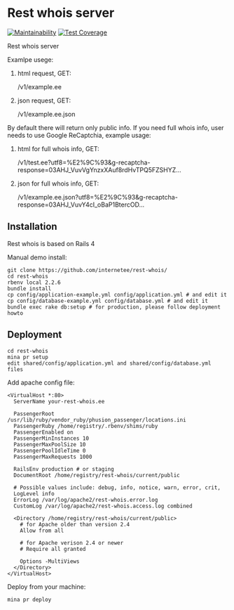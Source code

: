 Rest whois server
=================

[![Maintainability](https://api.codeclimate.com/v1/badges/0bda260781bb26c6a737/maintainability)](https://codeclimate.com/github/internetee/rest-whois/maintainability)
[![Test Coverage](https://api.codeclimate.com/v1/badges/0bda260781bb26c6a737/test_coverage)](https://codeclimate.com/github/internetee/rest-whois/test_coverage)

Rest whois server

Examlpe usege:

1) html request, GET:

    /v1/example.ee

2) json request, GET:

    /v1/example.ee.json

By default there will return only public info.
If you need full whois info, user needs to use Google ReCaptchia, example usage:

1) html for full whois info, GET: 
    
    /v1/test.ee?utf8=%E2%9C%93&g-recaptcha-response=03AHJ_VuvVgYnzxXAuf8rdHvTPQ5FZSHYZ...

2) json for full whois info, GET:

    /v1/example.ee.json?utf8=%E2%9C%93&g-recaptcha-response=03AHJ_VuvY4cI_oBaP1BtercOD...


Installation
------------

Rest whois is based on Rails 4

Manual demo install:

    git clone https://github.com/internetee/rest-whois/
    cd rest-whois
    rbenv local 2.2.6
    bundle install
    cp config/application-example.yml config/application.yml # and edit it
    cp config/database-example.yml config/database.yml # and edit it
    bundle exec rake db:setup # for production, please follow deployment howto


Deployment
----------

    cd rest-whois
    mina pr setup
    edit shared/config/application.yml and shared/config/database.yml files

Add apache config file:

```
<VirtualHost *:80>
  ServerName your-rest-whois.ee

  PassengerRoot /usr/lib/ruby/vendor_ruby/phusion_passenger/locations.ini
  PassengerRuby /home/registry/.rbenv/shims/ruby
  PassengerEnabled on
  PassengerMinInstances 10
  PassengerMaxPoolSize 10
  PassengerPoolIdleTime 0
  PassengerMaxRequests 1000

  RailsEnv production # or staging
  DocumentRoot /home/registry/rest-whois/current/public

  # Possible values include: debug, info, notice, warn, error, crit,
  LogLevel info
  ErrorLog /var/log/apache2/rest-whois.error.log
  CustomLog /var/log/apache2/rest-whois.access.log combined

  <Directory /home/registry/rest-whois/current/public>
    # for Apache older than version 2.4
    Allow from all

    # for Apache verison 2.4 or newer
    # Require all granted

    Options -MultiViews
  </Directory>
</VirtualHost>
```

Deploy from your machine:

    mina pr deploy


